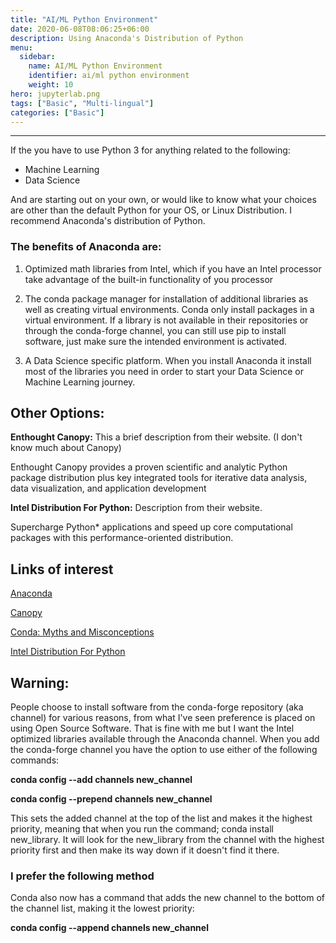 ```yaml
---
title: "AI/ML Python Environment"
date: 2020-06-08T08:06:25+06:00
description: Using Anaconda's Distribution of Python
menu:
  sidebar:
    name: AI/ML Python Environment
    identifier: ai/ml python environment
    weight: 10
hero: jupyterlab.png
tags: ["Basic", "Multi-lingual"]
categories: ["Basic"]
---
```


---
If the you have to use Python 3 for anything related to the following:

* Machine Learning
* Data Science

And are starting out on your own, or would like to know what your choices are other than the default Python for your OS, or Linux Distribution.  I recommend Anaconda's distribution of Python.

### The benefits of Anaconda are:

1. Optimized math libraries from Intel, which if you have an Intel processor take advantage of the built-in functionality of you processor

2. The conda package manager for installation of additional libraries as well as creating virtual environments.  Conda only install packages in a virtual environment.  If a library is not available in their repositories or through the conda-forge channel, you can still use pip to install software, just make sure the intended environment is activated.



3. A Data Science specific platform.  When you install Anaconda it install most of the libraries you need in order to start your Data Science or Machine Learning journey.

## Other Options:
**Enthought Canopy:** This a brief description from their website. (I don't know much about Canopy)

Enthought Canopy provides a proven scientific and analytic Python package distribution plus key integrated tools for iterative data analysis, data visualization, and application development

**Intel Distribution For Python:** Description from their website.

Supercharge Python* applications and speed up core computational packages with this performance-oriented distribution.


## Links of interest

[Anaconda](https://www.anaconda.com/distribution/)

[Canopy](https://www.enthought.com/product/canopy/)

[Conda: Myths and Misconceptions](https://jakevdp.github.io/blog/2016/08/25/conda-myths-and-misconceptions/)

[Intel Distribution For Python](https://software.intel.com/en-us/distribution-for-python)

## Warning:  

People choose to install software from the conda-forge repository (aka channel) for various reasons, from what I've seen preference is placed on using Open Source Software.  That is fine with me but I want the Intel optimized libraries available through the Anaconda channel.  When you add the conda-forge channel you have the option to use either of the following commands:


**conda config --add channels new_channel**

**conda config --prepend channels new_channel**

This sets the added channel at the top of the list and makes it the highest priority, meaning that when you run the command; conda install new_library. It will look for the new_library from the channel with the highest priority first and then make its way down if it doesn't find it there.  

### I prefer the following method

Conda also now has a command that adds the new channel to the bottom of the channel list, making it the lowest priority:

**conda config --append channels new_channel**